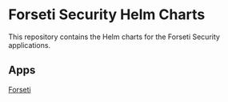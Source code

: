 # Forseti Security Helm Charts

This repository contains the Helm charts for the Forseti Security applications.

## Apps

[Forseti](./charts/forseti-security)
